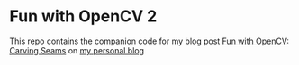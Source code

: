 # Fun with OpenCV 2

This repo contains the companion code for my blog post [Fun with OpenCV: Carving Seams](https://vedadian.com/blog/fun_with_opencv_2/) on [my personal blog](http://vedadian.com)
